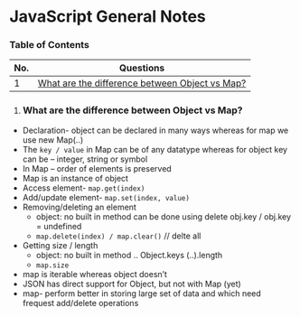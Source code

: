 # JavaScript General Notes


### Table of Contents

| No. | Questions |
|---- | ---------
|1  | [What are the difference between Object vs Map?](#01) |

1. ### What are the difference between Object vs Map?
 - Declaration- object can be declared in many ways whereas for map we use new Map(..)
 - The `key / value` in Map can be of any datatype whereas for object key can be – integer, string or symbol
 - In Map – order of elements is preserved
 - Map is an instance of object
 - Access element- `map.get(index)`
 - Add/update element- `map.set(index, value)`
 - Removing/deleting an element
   - object: no built in method can be done using delete obj.key / obj.key = undefined
   - `map.delete(index) / map.clear()` // delte all
 - Getting size / length
   - object: no built in method .. Object.keys (..).length
   - `map.size`
 - map is iterable whereas object doesn’t
 - JSON has direct support for Object, but not with Map (yet)
 - map- perform better in storing large set of data and which need frequest add/delete operations
